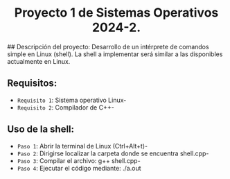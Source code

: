 <h1 align="center"> Proyecto 1 de Sistemas Operativos 2024-2. </h1>
## Descripción del proyecto:
Desarrollo de un intérprete de comandos simple en Linux (shell). La shell a implementar será similar
a las disponibles actualmente en Linux.

## Requisitos:
- `Requisito 1`: Sistema operativo Linux-
- `Requisito 2`: Compilador de C++-

## Uso de la shell:
- `Paso 1`: Abrir la terminal de Linux (Ctrl+Alt+t)-
- `Paso 2`: Dirigirse localizar la carpeta donde se encuentra shell.cpp-
- `Paso 3`: Compilar el archivo: g++ shell.cpp-
- `Paso 4`: Ejecutar el código mediante: ./a.out
